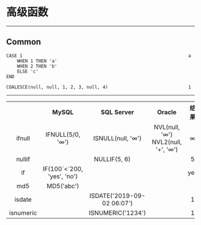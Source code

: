 # 高级函数

---
## Common
```
CASE 1                                                              a
    WHEN 1 THEN 'a'
    WHEN 2 THEN 'b'
    ELSE 'c'
END

COALESCE(null, null, 1, 2, 3, null, 4)                              1
```
---
<table>
    <tr>
        <th></th>
        <th>MySQL</th>
        <th>SQL Server</th>
        <th>Oracle</th>
        <th>结果</th>
    </tr>
    <tr>
       <td align="center">ifnull</td>
       <td align="center">IFNULL(5/0, '∞')</td>
       <td align="center">ISNULL(null, '∞')</td>
       <td align="center">NVL(null, '∞')<br/>NVL2(null, '+', '∞')</td>
       <td align="center">∞</td>
    </tr>
    <tr>
       <td align="center">nullif</td>
       <td align="center" colspan="3">NULLIF(5, 6)</td>
       <td align="center">5</td>
    </tr>
    <tr>
       <td align="center">if</td>
       <td align="center">IF(100`<`200, 'yes', 'no')</td>
       <td align="center"></td>
       <td align="center"></td>
       <td align="center">yes</td>
    </tr>
    <tr>
       <td align="center">md5</td>
       <td align="center">MD5('abc')</td>
       <td align="center"></td>
       <td align="center"></td>
       <td align="center"></td>
    </tr>
    <tr>
       <td align="center">isdate</td>
       <td align="center"></td>
       <td align="center">ISDATE('2019-09-02 06:07')</td>
       <td align="center"></td>
       <td align="center">1</td>
    </tr>
    <tr>
       <td align="center">isnumeric</td>
       <td align="center"></td>
       <td align="center">ISNUMERIC('1234')</td>
       <td align="center"></td>
       <td align="center">1</td>
    </tr>
</table>
